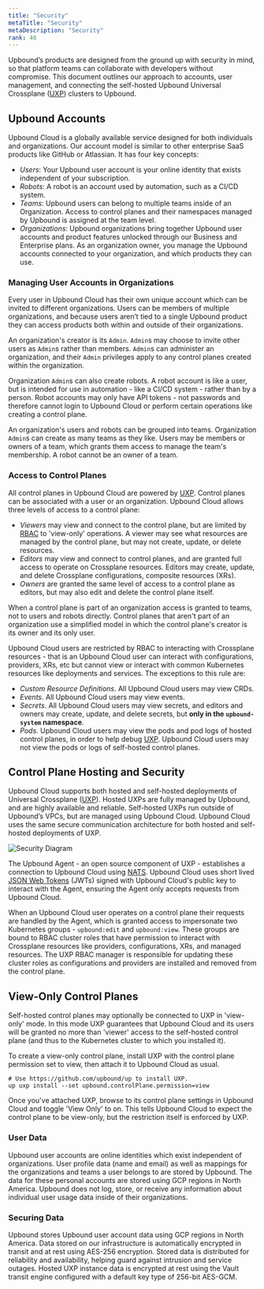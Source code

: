 ```yaml
---
title: "Security"
metaTitle: "Security"
metaDescription: "Security"
rank: 46
---
```


Upbound’s products are designed from the ground up with security in mind, so
that platform teams can collaborate with developers without compromise. This
document outlines our approach to accounts, user management, and connecting the
self-hosted Upbound Universal Crossplane ([UXP]) clusters to Upbound.

## Upbound Accounts

Upbound Cloud is a globally available service designed for both individuals and
organizations. Our account model is similar to other enterprise SaaS products
like GitHub or Atlassian. It has four key concepts:

* _Users_: Your Upbound user account is your online identity that exists
    independent of your subscription.
* _Robots_: A robot is an account used by automation, such as a CI/CD system.
* _Teams_: Upbound users can belong to multiple teams inside of an Organization.
    Access to control planes and their namespaces managed by Upbound is assigned
    at the team level.
* _Organizations_: Upbound organizations bring together Upbound user accounts
    and product features unlocked through our Business and Enterprise plans. As
    an organization owner, you manage the Upbound accounts connected to your
    organization, and which products they can use.

### Managing User Accounts in Organizations

Every user in Upbound Cloud has their own unique account which can be invited to
different organizations. Users can be members of multiple organizations, and
because users aren’t tied to a single Upbound product they can access products
both within and outside of their organizations.

An organization's creator is its `Admin`. `Admin`s may choose to invite other users
as `Admin`s rather than members. `Admin`s can administer an organization, and their
`Admin` privileges apply to any control planes created within the organization.

Organization `Admin`s can also create robots. A robot account is like a user, but
is intended for use in automation - like a CI/CD system - rather than by a
person. Robot accounts may only have API tokens - not passwords and therefore
cannot login to Upbound Cloud or perform certain operations like creating a
control plane.

An organization's users and robots can be grouped into teams. Organization
`Admin`s can create as many teams as they like. Users may be members or owners of
a team, which grants them access to manage the team's membership. A robot cannot
be an owner of a team.

### Access to Control Planes

All control planes in Upbound Cloud are powered by [UXP]. Control planes can be
associated with a user or an organization. Upbound Cloud allows three levels of
access to a control plane:

* _Viewers_ may view and connect to the control plane, but are limited by [RBAC]
  to 'view-only' operations. A viewer may see what resources are managed by the
  control plane, but may not create, update, or delete resources.
* _Editors_ may view and connect to control planes, and are granted full access
  to operate on Crossplane resources. Editors may create, update, and delete
  Crossplane configurations, composite resources (XRs).
* _Owners_ are granted the same level of access to a control plane as editors,
  but may also edit and delete the control plane itself.

When a control plane is part of an organization access is granted to teams, not
to users and robots directly. Control planes that aren't part of an organization
use a simplified model in which the control plane's creator is its owner and its
only user.

Upbound Cloud users are restricted by RBAC to interacting with Crossplane
resources - that is an Upbound Cloud user can interact with configurations,
providers, XRs, etc but cannot view or interact with common Kubernetes resources
like deployments and services. The exceptions to this rule are:

* _Custom Resource Definitions_. All Upbound Cloud users may view CRDs.
* _Events_. All Upbound Cloud users may view events.
* _Secrets_. All Upbound Cloud users may view secrets, and editors and owners
  may create, update, and delete secrets, but __only in the `upbound-system`
  namespace__.
* _Pods_. Upbound Cloud users may view the pods and pod logs of hosted control
  planes, in order to help debug [UXP]. Upbound Cloud users may not view the pods
  or logs of self-hosted control planes.

## Control Plane Hosting and Security

Upbound Cloud supports both hosted and self-hosted deployments of Universal 
Crossplane ([UXP]). Hosted UXPs are fully managed by Upbound, and are
highly available and reliable. Self-hosted UXPs run outside of Upbound’s VPCs,
but are managed using Upbound Cloud. Upbound Cloud uses the same secure
communication architecture for both hosted and self-hosted deployments of UXP.

![Security Diagram](../../../images/security-diagram.png)

The Upbound Agent - an open source component of UXP - establishes a connection
to Upbound Cloud using [NATS]. Upbound Cloud uses short lived [JSON Web
Tokens][JWT] (JWTs) signed with Upbound Cloud's public key to interact with the
Agent, ensuring the Agent only accepts requests from Upbound Cloud.

When an Upbound Cloud user operates on a control plane their requests are
handled by the Agent, which is granted access to impersonate two Kubernetes
groups - `upbound:edit` and `upbound:view`. These groups are bound to RBAC
cluster roles that have permission to interact with Crossplane resources like
providers, configurations, XRs, and managed resources. The UXP RBAC manager is
responsible for updating these cluster roles as configurations and providers are
installed and removed from the control plane.

## View-Only Control Planes

Self-hosted control planes may optionally be connected to UXP in 'view-only'
mode. In this mode UXP guarantees that Upbound Cloud and its users will be
granted no more than 'viewer' access to the self-hosted control plane (and thus
to the Kubernetes cluster to which you installed it).

To create a view-only control plane, install UXP with the control plane
permission set to view, then attach it to Upbound Cloud as usual.

```console
# Use https://github.com/upbound/up to install UXP.
up uxp install --set upbound.controlPlane.permission=view
```

Once you've attached UXP, browse to its control plane settings in Upbound Cloud
and toggle 'View Only' to on. This tells Upbound Cloud to expect the control
plane to be view-only, but the restriction itself is enforced by UXP.

### User Data

Upbound user accounts are online identities which exist independent of
organizations. User profile data (name and email) as well as mappings for the
organizations and teams a user belongs to are stored by Upbound. The data for
these personal accounts are stored using GCP regions in North America. Upbound
does not log, store, or receive any information about individual user usage data
inside of their organizations.

### Securing Data

Upbound stores Upbound user account data using GCP regions in North America.
Data stored on our infrastructure is automatically encrypted in transit and at
rest using AES-256 encryption. Stored data is distributed for reliability and
availability, helping guard against intrusion and service outages. Hosted UXP
instance data is encrypted at rest using the Vault transit engine configured
with a default key type of 256-bit AES-GCM.

[RBAC]: https://kubernetes.io/docs/reference/access-authn-authz/rbac/
[NATS]: https://nats.io/
[JWT]: https://jwt.io/
[UXP]: /uxp
